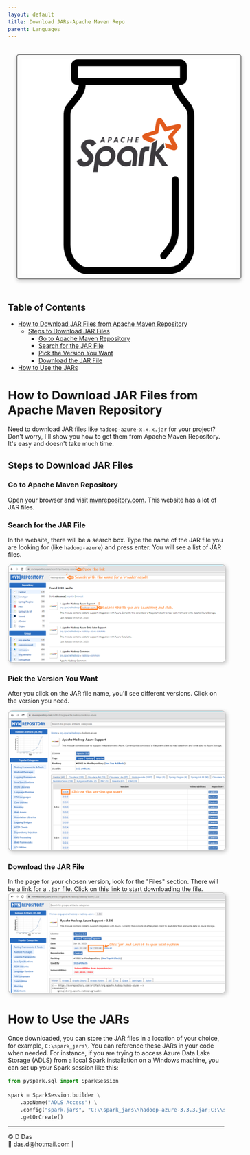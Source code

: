 ```yaml
---
layout: default
title: Download JARs-Apache Maven Repo
parent: Languages
---
```



<img src="images/175533.png" alt="alt text" style="
    border: 2px solid gray;
    border-radius: 6px;
    box-shadow: 0px 4px 8px rgba(0, 0, 0, 0.2);
    margin: 20px;
    padding: 10px;
    width: 500px; /* Maintain aspect ratio */
    height: 500px; /* Maintain aspect ratio */
    transition: transform 0.2s;
"/>

## Table of Contents
- [How to Download JAR Files from Apache Maven Repository](#how-to-download-jar-files-from-apache-maven-repository)
  - [Steps to Download JAR Files](#steps-to-download-jar-files)
    - [Go to Apache Maven Repository](#go-to-apache-maven-repository)
    - [Search for the JAR File](#search-for-the-jar-file)
    - [Pick the Version You Want](#pick-the-version-you-want)
    - [Download the JAR File](#download-the-jar-file)
- [How to Use the JARs](#how-to-use-the-jars)


# How to Download JAR Files from Apache Maven Repository

Need to download JAR files like `hadoop-azure-x.x.x.jar` for your project? Don't worry, I'll show you how to get them from Apache Maven Repository. It's easy and doesn't take much time.

## Steps to Download JAR Files

### Go to Apache Maven Repository
Open your browser and visit [mvnrepository.com](https://mvnrepository.com/). This website has a lot of JAR files.

### Search for the JAR File
In the website, there will be a search box. Type the name of the JAR file you are looking for (like `hadoop-azure`) and press enter. You will see a list of JAR files.

<img src="images\adsdsad33.png" alt="Warehouse Directory" style="border: 2px solid #ccc; box-shadow: 3px 3px 8px rgba(0, 0, 0, 0.2); border-radius: 10px;">

### Pick the Version You Want
After you click on the JAR file name, you'll see different versions. Click on the version you need.

<img src="images\73283838.png" alt="Warehouse Directory" style="border: 2px solid #ccc; box-shadow: 3px 3px 8px rgba(0, 0, 0, 0.2); border-radius: 10px;">

### Download the JAR File
In the page for your chosen version, look for the "Files" section. There will be a link for a `.jar` file. Click on this link to start downloading the file.
   <img src="images\920289348.png" alt="Warehouse Directory" style="border: 2px solid #ccc; box-shadow: 3px 3px 8px rgba(0, 0, 0, 0.2); border-radius: 10px;">

# How to Use the JARs
Once downloaded, you can store the JAR files in a location of your choice, for example, `C:\spark_jars\`. You can reference these JARs in your code when needed. For instance, if you are trying to access Azure Data Lake Storage (ADLS) from a local Spark installation on a Windows machine, you can set up your Spark session like this:

```python
from pyspark.sql import SparkSession

spark = SparkSession.builder \
    .appName("ADLS Access") \
    .config("spark.jars", "C:\\spark_jars\\hadoop-azure-3.3.3.jar;C:\\spark_jars\\hadoop-azure-datalake-3.3.3.jar;C:\\spark_jars\\hadoop-common-3.3.3.jar") \
    .getOrCreate()
```
---
© D Das  
📧 [das.d@hotmail.com](mailto:das.d@hotmail.com) |